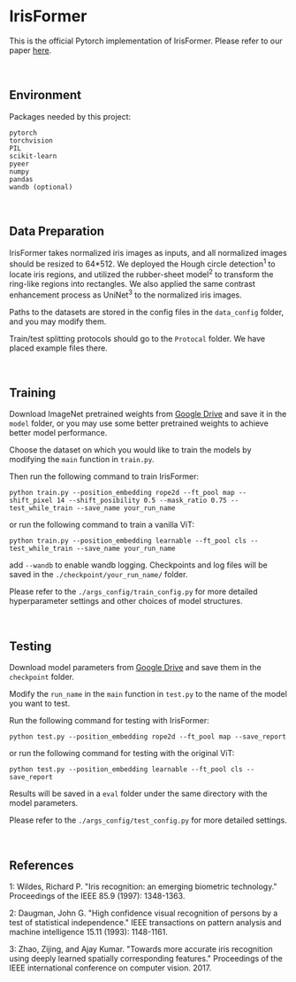 # IrisFormer

This is the official Pytorch implementation of IrisFormer. Please refer to our paper [here](https://ieeexplore.ieee.org/document/10816462).

<br>

## Environment
Packages needed by this project:
```
pytorch
torchvision
PIL
scikit-learn
pyeer
numpy
pandas
wandb (optional)
```

<br>

## Data Preparation
IrisFormer takes normalized iris images as inputs, and all normalized images should be resized to 64*512. We deployed the Hough circle detection<sup>1</sup> to locate iris regions, and utilized the rubber-sheet model<sup>2</sup> to transform the ring-like regions into rectangles. We also applied the same contrast enhancement process as UniNet<sup>3</sup> to the normalized iris images.

Paths to the datasets are stored in the config files in the ```data_config``` folder, and you may modify them.

Train/test splitting protocols should go to the ```Protocal``` folder. We have placed example files there.

<br>

## Training
Download ImageNet pretrained weights from [Google Drive](https://drive.google.com/file/d/1GyFUt4f3RXi4UgscgjkCfycgcJBUSjL2/view?usp=sharing) and save it in the ```model``` folder, or you may use some better pretrained weights to achieve better model performance.

Choose the dataset on which you would like to train the models by modifying the ```main``` function in ```train.py```.

Then run the following command to train IrisFormer:
```
python train.py --position_embedding rope2d --ft_pool map --shift_pixel 14 --shift_posibility 0.5 --mask_ratio 0.75 --test_while_train --save_name your_run_name
```

or run the following command to train a vanilla ViT:
```
python train.py --position_embedding learnable --ft_pool cls --test_while_train --save_name your_run_name
```

add ```--wandb``` to enable wandb logging. Checkpoints and log files will be saved in the ```./checkpoint/your_run_name/``` folder.

Please refer to the ```./args_config/train_config.py``` for more detailed hyperparameter settings and other choices of model structures.

<br>

## Testing
Download model parameters from [Google Drive](https://drive.google.com/drive/folders/1p7yqLePpVfuf4n-PFMxnbmRwCqjx6GQB?usp=drive_link) and save them in the ```checkpoint``` folder.

Modify the ```run_name``` in the ```main``` function in ```test.py``` to the name of the model you want to test.

Run the following command for testing with IrisFormer:
```
python test.py --position_embedding rope2d --ft_pool map --save_report
```
or run the following command for testing with the original ViT:
```
python test.py --position_embedding learnable --ft_pool cls --save_report
```
Results will be saved in a ```eval``` folder under the same directory with the model parameters.

Please refer to the ```./args_config/test_config.py``` for more detailed settings.

<br>

## References
1: Wildes, Richard P. "Iris recognition: an emerging biometric technology." Proceedings of the IEEE 85.9 (1997): 1348-1363.

2: Daugman, John G. "High confidence visual recognition of persons by a test of statistical independence." IEEE transactions on pattern analysis and machine intelligence 15.11 (1993): 1148-1161.

3: Zhao, Zijing, and Ajay Kumar. "Towards more accurate iris recognition using deeply learned spatially corresponding features." Proceedings of the IEEE international conference on computer vision. 2017.
